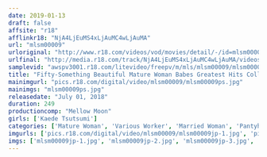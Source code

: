 ```yaml
---
date: 2019-01-13
draft: false
affsite: "r18"
afflinkr18: "NjA4LjEuMS4xLjAuMC4wLjAuMA"
url: "mlsm00009"
urloriginal: "http://www.r18.com/videos/vod/movies/detail/-/id=mlsm00009"
urlfinal: "http://media.r18.com/track/NjA4LjEuMS4xLjAuMC4wLjAuMA/videos/vod/movies/detail/-/id=mlsm00009"
samplevid: "awspv3001.r18.com/litevideo/freepv/m/mls/mlsm00009/mlsm00009_dmb_w.mp4"
title: "Fifty-Something Beautiful Mature Woman Babes Greatest Hits Collection Kaede Tsutusumi 4 Hours A Doe-Eyed Horny Mature Woman"
mainimgurl: "pics.r18.com/digital/video/mlsm00009/mlsm00009ps.jpg"
mainimgs: "mlsm00009ps.jpg"
releasedate: "July 01, 2018"
duration: 249
productioncomp: "Mellow Moon"
girls: ['Kaede Tsutsumi']
categories: ['Mature Woman', 'Various Worker', 'Married Woman', 'Pantyhose', 'Featured Actress', 'Creampie', 'Hi-Def', 'Actress Best Compilation']
imgurls: ['pics.r18.com/digital/video/mlsm00009/mlsm00009jp-1.jpg', 'pics.r18.com/digital/video/mlsm00009/mlsm00009jp-2.jpg', 'pics.r18.com/digital/video/mlsm00009/mlsm00009jp-3.jpg', 'pics.r18.com/digital/video/mlsm00009/mlsm00009jp-4.jpg', 'pics.r18.com/digital/video/mlsm00009/mlsm00009jp-5.jpg', 'pics.r18.com/digital/video/mlsm00009/mlsm00009jp-6.jpg', 'pics.r18.com/digital/video/mlsm00009/mlsm00009jp-7.jpg', 'pics.r18.com/digital/video/mlsm00009/mlsm00009jp-8.jpg', 'pics.r18.com/digital/video/mlsm00009/mlsm00009jp-9.jpg', 'pics.r18.com/digital/video/mlsm00009/mlsm00009jp-10.jpg', 'pics.r18.com/digital/video/mlsm00009/mlsm00009jp-11.jpg', 'pics.r18.com/digital/video/mlsm00009/mlsm00009jp-12.jpg', 'pics.r18.com/digital/video/mlsm00009/mlsm00009jp-13.jpg', 'pics.r18.com/digital/video/mlsm00009/mlsm00009jp-14.jpg', 'pics.r18.com/digital/video/mlsm00009/mlsm00009jp-15.jpg', 'pics.r18.com/digital/video/mlsm00009/mlsm00009jp-16.jpg', 'pics.r18.com/digital/video/mlsm00009/mlsm00009jp-17.jpg', 'pics.r18.com/digital/video/mlsm00009/mlsm00009jp-18.jpg', 'pics.r18.com/digital/video/mlsm00009/mlsm00009jp-19.jpg']
imgs: ['mlsm00009jp-1.jpg', 'mlsm00009jp-2.jpg', 'mlsm00009jp-3.jpg', 'mlsm00009jp-4.jpg', 'mlsm00009jp-5.jpg', 'mlsm00009jp-6.jpg', 'mlsm00009jp-7.jpg', 'mlsm00009jp-8.jpg', 'mlsm00009jp-9.jpg', 'mlsm00009jp-10.jpg', 'mlsm00009jp-11.jpg', 'mlsm00009jp-12.jpg', 'mlsm00009jp-13.jpg', 'mlsm00009jp-14.jpg', 'mlsm00009jp-15.jpg', 'mlsm00009jp-16.jpg', 'mlsm00009jp-17.jpg', 'mlsm00009jp-18.jpg', 'mlsm00009jp-19.jpg']
---
```

